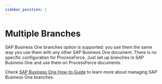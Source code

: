 ```yaml
---
sidebar_position: 1
---
```


# Multiple Branches

SAP Business One branches option is supported: you use them the same way you use them with any other SAP Business One document. There is no specific configuration for ProcessForce. Just set up branches in SAP Business One and use them on ProcessForce documents.

Check [SAP Business One How-to Guide](https://help.sap.com/http.svc/rc/b909432c59b242f8be0c2a5ac0316b94/9.3/en-US/How%20to%20Work%20with%20Multiple%20Branches%20in%20SAP%20Business%20One%209.3.pdf) to learn more about managing SAP Business One branches.

